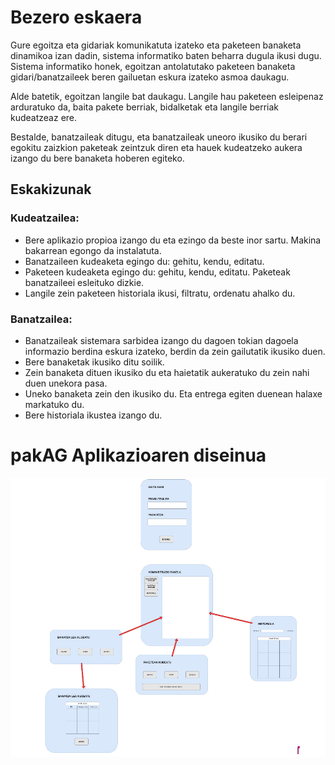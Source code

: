 # Bezero eskaera
Gure egoitza eta gidariak komunikatuta izateko eta paketeen banaketa dinamikoa izan dadin, sistema informatiko baten beharra dugula ikusi dugu. Sistema informatiko honek, egoitzan antolatutako paketeen banaketa gidari/banatzaileek beren gailuetan eskura izateko asmoa daukagu. 

Alde batetik, egoitzan langile bat daukagu. Langile hau paketeen esleipenaz arduratuko da, baita pakete berriak, bidalketak eta langile berriak kudeatzeaz ere.

Bestalde, banatzaileak ditugu, eta banatzaileak uneoro ikusiko du berari egokitu zaizkion paketeak zeintzuk diren eta hauek kudeatzeko aukera izango du bere banaketa hoberen egiteko.

## Eskakizunak
### Kudeatzailea:
-	Bere aplikazio propioa izango du eta ezingo da beste inor sartu. Makina bakarrean egongo da instalatuta.
-	Banatzaileen kudeaketa egingo du: gehitu, kendu, editatu.
-	Paketeen kudeaketa egingo du: gehitu, kendu, editatu. Paketeak banatzaileei esleituko dizkie.
-	Langile zein paketeen historiala ikusi, filtratu, ordenatu ahalko du.
### Banatzailea:
-	Banatzaileak sistemara sarbidea izango du dagoen tokian dagoela informazio berdina eskura izateko, berdin da zein gailutatik ikusiko duen.
-	Bere banaketak ikusiko ditu soilik.
-	Zein banaketa dituen ikusiko du eta haietatik aukeratuko du zein nahi duen unekora pasa.
-	Uneko banaketa zein den ikusiko du. Eta entrega egiten duenean halaxe markatuko du.
-	Bere historiala ikustea izango du.

# pakAG Aplikazioaren diseinua
![Diseinua](aaa.png)

